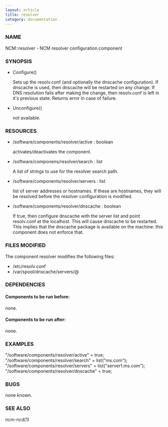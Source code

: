 ```yaml
---
layout: article
title: resolver
category: documentation
---
```

### NAME

NCM::resolver - NCM resolver configuration component

### SYNOPSIS

- Configure()

    Sets up the resolv.conf (and optionally the dnscache configuration).
    If dnscache is used, then dnscache will be restarted on any change.
    If DNS resolution fails after making the change, then resolv.conf
    is left in it's previous state.
    Returns
    error in case of failure.

- Unconfigure()

    not available.

### RESOURCES

- /software/components/resolver/active : boolean

    activates/deactivates the component.

- /software/componens/resolver/search : list

    A list of strings to use for the resolver search path.

- /software/components/resolver/servers : list

    list of server addresses or hostnames. If these are
    hostnames, they will be resolved before the resolver 
    configuration is modified.

- /software/components/resolver/dnscache : boolean

    If true, then configure dnscache with the server list
    and point resolv.conf at the localhost. This will
    cause dnscache to be restarted. This implies that
    the dnscache package is available on the machine:
    this component does not enforce that.

### FILES MODIFIED

The component resolver modifies the following files:

- /etc/resolv.conf
- /var/spool/dnscache/servers/@

### DEPENDENCIES

#### Components to be run before:

none.

#### Components to be run after:

none.

### EXAMPLES

"/software/components/resolver/active" = true;
"/software/components/resolver/search" = list("ms.com");
"/software/components/resolver/servers" = list("server1.ms.com");
"/software/components/resolver/dnscache" = true;

### BUGS

none known.

### SEE ALSO

ncm-ncd(1)
